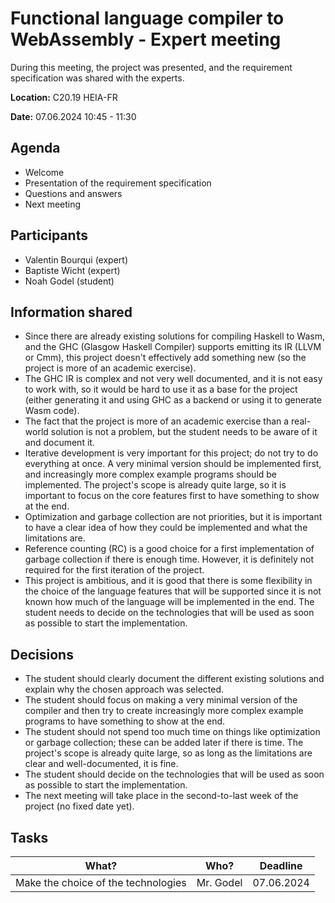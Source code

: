 # Functional language compiler to WebAssembly - Expert meeting

During this meeting, the project was presented, and the requirement specification was shared with the experts.

**Location:** C20.19 HEIA-FR

**Date:** 07.06.2024 10:45 - 11:30

## Agenda

* Welcome
* Presentation of the requirement specification
* Questions and answers
* Next meeting

## Participants

* Valentin Bourqui (expert)
* Baptiste Wicht (expert)
* Noah Godel (student)

## Information shared

* Since there are already existing solutions for compiling Haskell to Wasm, and the GHC (Glasgow Haskell Compiler) supports emitting its IR (LLVM or Cmm), this project doesn't effectively add something new (so the project is more of an academic exercise).
* The GHC IR is complex and not very well documented, and it is not easy to work with, so it would be hard to use it as a base for the project (either generating it and using GHC as a backend or using it to generate Wasm code).
* The fact that the project is more of an academic exercise than a real-world solution is not a problem, but the student needs to be aware of it and document it.
* Iterative development is very important for this project; do not try to do everything at once. A very minimal version should be implemented first, and increasingly more complex example programs should be implemented. The project's scope is already quite large, so it is important to focus on the core features first to have something to show at the end.
* Optimization and garbage collection are not priorities, but it is important to have a clear idea of how they could be implemented and what the limitations are.
* Reference counting (RC) is a good choice for a first implementation of garbage collection if there is enough time. However, it is definitely not required for the first iteration of the project.
* This project is ambitious, and it is good that there is some flexibility in the choice of the language features that will be supported since it is not known how much of the language will be implemented in the end. The student needs to decide on the technologies that will be used as soon as possible to start the implementation.

## Decisions

* The student should clearly document the different existing solutions and explain why the chosen approach was selected.
* The student should focus on making a very minimal version of the compiler and then try to create increasingly more complex example programs to have something to show at the end.
* The student should not spend too much time on things like optimization or garbage collection; these can be added later if there is time. The project's scope is already quite large, so as long as the limitations are clear and well-documented, it is fine.
* The student should decide on the technologies that will be used as soon as possible to start the implementation.
* The next meeting will take place in the second-to-last week of the project (no fixed date yet).

## Tasks

What?            | Who? | Deadline
---------------- | --- | ---
Make the choice of the technologies | Mr. Godel | 07.06.2024
